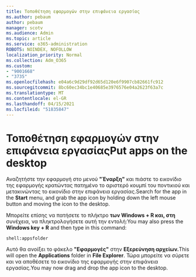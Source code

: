 ```yaml
---
title: Τοποθέτηση εφαρμογών στην επιφάνεια εργασίας
ms.author: pebaum
author: pebaum
manager: scotv
ms.audience: Admin
ms.topic: article
ms.service: o365-administration
ROBOTS: NOINDEX, NOFOLLOW
localization_priority: Normal
ms.collection: Adm_O365
ms.custom:
- "9001668"
- "3735"
ms.openlocfilehash: e04a6c9d29df92d65d120e6f9907cb82661fc912
ms.sourcegitcommit: 8bc60ec34bc1e40685e3976576e04a2623f63a7c
ms.translationtype: MT
ms.contentlocale: el-GR
ms.lasthandoff: 04/15/2021
ms.locfileid: "51835847"
---
```

# <a name="put-apps-on-the-desktop"></a><span data-ttu-id="4ee4f-102">Τοποθέτηση εφαρμογών στην επιφάνεια εργασίας</span><span class="sxs-lookup"><span data-stu-id="4ee4f-102">Put apps on the desktop</span></span>

<span data-ttu-id="4ee4f-103">Αναζητήστε την εφαρμογή στο μενού **"Έναρξη"** και πιάστε το εικονίδιο της εφαρμογής κρατώντας πατημένο το αριστερό κουμπί του ποντικιού και μετακινώντας το εικονίδιο στην επιφάνεια εργασίας.</span><span class="sxs-lookup"><span data-stu-id="4ee4f-103">Search for the app in the **Start** menu, and grab the app icon by holding down the left mouse button and moving the icon to the desktop.</span></span>

<span data-ttu-id="4ee4f-104">Μπορείτε επίσης να πατήσετε το πλήκτρο **των Windows + R και, στη** συνέχεια, να πληκτρολογήσετε αυτή την εντολή:</span><span class="sxs-lookup"><span data-stu-id="4ee4f-104">You may also press the **Windows key + R** and then type in this command:</span></span>

`shell:appsfolder`

<span data-ttu-id="4ee4f-105">Αυτό θα ανοίξει το φάκελο **"Εφαρμογές"** στην **Εξερεύνηση αρχείων.**</span><span class="sxs-lookup"><span data-stu-id="4ee4f-105">This will open the **Applications** folder in **File Explorer**.</span></span> <span data-ttu-id="4ee4f-106">Τώρα μπορείτε να σύρετε και να αποθέσετε το εικονίδιο της εφαρμογής στην επιφάνεια εργασίας.</span><span class="sxs-lookup"><span data-stu-id="4ee4f-106">You may now drag and drop the app icon to the desktop.</span></span>
